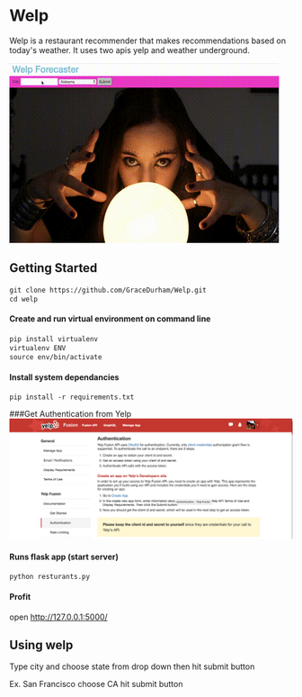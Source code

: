 # Welp 

Welp is a restaurant recommender that makes recommendations based on today's weather.
It uses two apis yelp and weather underground.


![alt text](https://raw.githubusercontent.com/GraceDurham/Welp/master/preview.gif)


## Getting Started 

```
git clone https://github.com/GraceDurham/Welp.git
cd welp
```
#### Create and run virtual environment on command line

```
pip install virtualenv
virtualenv ENV
source env/bin/activate
```

#### Install system dependancies 

```
pip install -r requirements.txt
```

###Get Authentication from Yelp
![alt text](https://raw.githubusercontent.com/GraceDurham/Welp/master/Yelp_Auth.png)

#### Runs flask app (start server)

```
python resturants.py 
```

#### Profit

open http://127.0.0.1:5000/


## Using welp

Type city and choose state from drop down then hit submit button 
 
Ex. San Francisco choose CA hit submit button 
